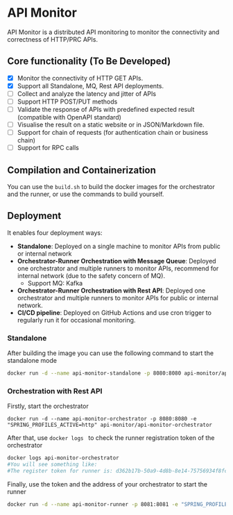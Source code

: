 # API Monitor
API Monitor is a distributed API monitoring to monitor the connectivity and correctness of HTTP/PRC APIs.

## Core functionality (To Be Developed)
- [x] Monitor the connectivity of HTTP GET APIs.
- [x] Support all Standalone, MQ, Rest API deployments.
- [ ] Collect and analyze the latency and jitter of APIs
- [ ] Support HTTP POST/PUT methods
- [ ] Validate the response of APIs with predefined expected result (compatible with OpenAPI standard)
- [ ] Visualise the result on a static website or in JSON/Markdown file.
- [ ] Support for chain of requests (for authentication chain or business chain)
- [ ] Support for RPC calls

## Compilation and Containerization

You can use the `build.sh` to build the docker images for the orchestrator and the runner, or use the commands to build yourself.

## Deployment

It enables four deployment ways:
- **Standalone**: Deployed on a single machine to monitor APIs from public or internal network
- **Orchestrator-Runner Orchestration with Message Queue**: Deployed one orchestrator and multiple runners to monitor APIs, recommend for internal network (due to the safety concern of MQ).
  - Support MQ: Kafka
- **Orchestrator-Runner Orchestration with Rest API**: Deployed one orchestrator and multiple runners to monitor APIs for public or internal network.
- **CI/CD pipeline**: Deployed on GitHub Actions and use cron trigger to regularly run it for occasional monitoring.

### Standalone

After building the image you can use the following command to start the standalone mode

```bash
docker run -d --name api-monitor-standalone -p 8080:8080 api-monitor/api-monitor-standalone
```



### Orchestration with Rest API

Firstly, start the orchestrator

```
docker run -d --name api-monitor-orchestrator -p 8080:8080 -e "SPRING_PROFILES_ACTIVE=http" api-monitor/api-monitor-orchestrator 
```

After that, use `docker logs ` to check the runner registration token of the orchestrator

```bash
docker logs api-monitor-orchestrator
#You will see something like:
#The register token for runner is: d362b17b-50a9-4d8b-8e14-75756934f8fc
```

Finally, use the token and the address of your orchestrator to start the runner

```bash
docker run -d --name api-monitor-runner -p 8081:8081 -e "SPRING_PROFILES_ACTIVE=http" -e "api-monitor_communication_rest-api_register-token=<YOUR-REGISTRATION-TOKEN>" -e "api-monitor_communication_rest-api_orchestrator=http://<YOUR-ORCHESTRATOR-DOMAIN>:8080" api-monitor/api-monitor-runner
```

